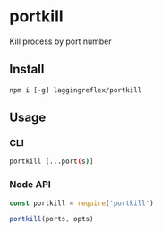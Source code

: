 # portkill

Kill process by port number

## Install

```
npm i [-g] laggingreflex/portkill
```

## Usage

### CLI

```sh
portkill [...port(s)]
```

### Node API

```js
const portkill = require('portkill')

portkill(ports, opts)
```
